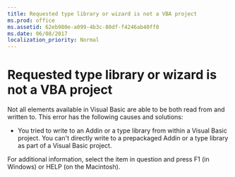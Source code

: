 ```yaml
---
title: Requested type library or wizard is not a VBA project
ms.prod: office
ms.assetid: 62eb980e-a099-4b3c-80df-f4246ab40ff0
ms.date: 06/08/2017
localization_priority: Normal
---
```



# Requested type library or wizard is not a VBA project
Not all elements available in Visual Basic are able to be both read from and written to. This error has the following causes and solutions:


- You tried to write to an Addin or a type library from within a Visual Basic project. You can't directly write to a prepackaged Addin or a type library as part of a Visual Basic project.
    

For additional information, select the item in question and press F1 (in Windows) or HELP (on the Macintosh).

